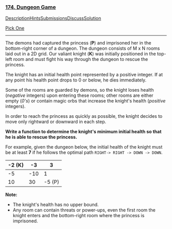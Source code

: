 ### [174. Dungeon Game](https://leetcode.com/problems/dungeon-game/description/)

[Description](https://leetcode.com/problems/dungeon-game/description/)[Hints](https://leetcode.com/problems/dungeon-game/hints/)[Submissions](https://leetcode.com/problems/dungeon-game/submissions/)[Discuss](https://leetcode.com/problems/dungeon-game/discuss/)[Solution](https://leetcode.com/problems/dungeon-game/solution/)



[Pick One](https://leetcode.com/problems/random-one-question/)

------

The demons had captured the princess (**P**) and imprisoned her in the bottom-right corner of a dungeon. The dungeon consists of M x N rooms laid out in a 2D grid. Our valiant knight (**K**) was initially positioned in the top-left room and must fight his way through the dungeon to rescue the princess.

The knight has an initial health point represented by a positive integer. If at any point his health point drops to 0 or below, he dies immediately.

Some of the rooms are guarded by demons, so the knight loses health (*negative* integers) upon entering these rooms; other rooms are either empty (*0's*) or contain magic orbs that increase the knight's health (*positive* integers).

In order to reach the princess as quickly as possible, the knight decides to move only rightward or downward in each step.

 

**Write a function to determine the knight's minimum initial health so that he is able to rescue the princess.**

For example, given the dungeon below, the initial health of the knight must be at least **7** if he follows the optimal path `RIGHT-> RIGHT -> DOWN -> DOWN`.

| -2 (K) | -3   | 3      |
| ------ | ---- | ------ |
| -5     | -10  | 1      |
| 10     | 30   | -5 (P) |

 

**Note:**

- The knight's health has no upper bound.
- Any room can contain threats or power-ups, even the first room the knight enters and the bottom-right room where the princess is imprisoned.